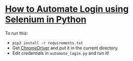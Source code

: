 # [How to Automate Login using Selenium in Python]()
To run this:
- `pip3 install -r requirements.txt`
- Get [ChromeDriver](https://sites.google.com/a/chromium.org/chromedriver/home) and put it in the current directory.
- Edit credentials in `automate_login.py` and run it!